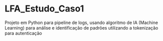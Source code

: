 # LFA_Estudo_Caso1
Projeto em Python para pipeline de logs, usando algoritmo de IA (Machine Learning) para análise e identificação de padrões utilizando a tokenização para autenticação
